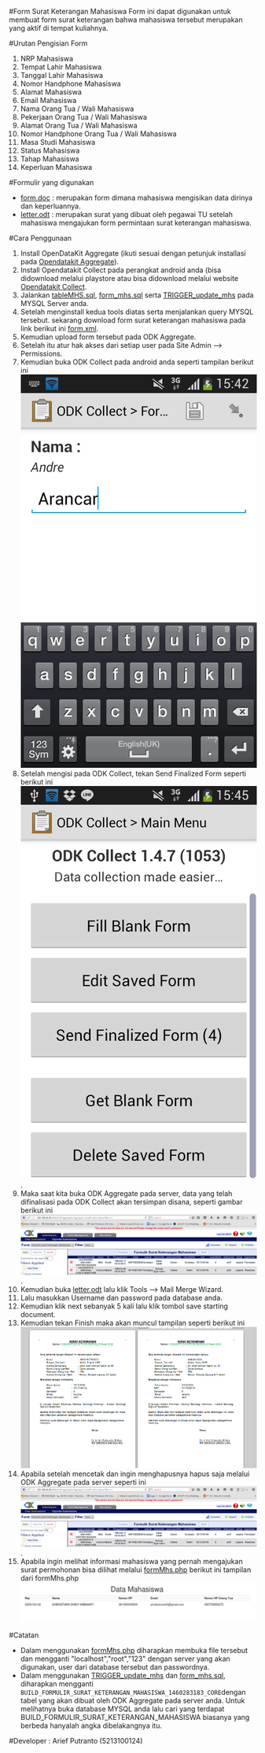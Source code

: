 #Form Surat Keterangan Mahasiswa
Form ini dapat digunakan untuk membuat form surat keterangan bahwa 
mahasiswa tersebut merupakan yang aktif di tempat kuliahnya.

#Urutan Pengisian Form
1. NRP Mahasiswa
2. Tempat Lahir Mahasiswa
3. Tanggal Lahir Mahasiswa
4. Nomor Handphone Mahasiswa
5. Alamat Mahasiswa
6. Email Mahasiswa
6. Nama Orang Tua / Wali Mahasiswa
7. Pekerjaan Orang Tua / Wali Mahasiswa
8. Alamat Orang Tua / Wali Mahasiswa
9. Nomor Handphone Orang Tua / Wali Mahasiswa
10. Masa Studi Mahasiswa
11. Status Mahasiswa
12. Tahap Mahasiswa
13. Keperluan Mahasiswa

#Formulir yang digunakan
- [form.doc](https://github.com/ariefputranto/tost/blob/master/doc/form.doc?raw=true) : merupakan form dimana mahasiswa mengisikan data dirinya dan keperluannya.
- [letter.odt](https://github.com/ariefputranto/tost/blob/master/doc/letter.docx?raw=true) : merupakan surat yang dibuat oleh pegawai TU setelah mahasiswa mengajukan form permintaan surat keterangan mahasiswa.

#Cara Penggunaan
1. Install OpenDataKit Aggregate (ikuti sesuai dengan petunjuk installasi
pada [Opendatakit Aggregate](https://opendatakit.org/use/aggregate/)).
2. Install Opendatakit Collect pada perangkat android anda (bisa didownload melalui playstore atau bisa didownload melalui website [Opendatakit Collect](https://opendatakit.org/use/collect/).
3. Jalankan [tableMHS.sql](https://github.com/ariefputranto/tost/blob/master/form/mysql%20query/tableMHS.sql), [form_mhs.sql](https://github.com/ariefputranto/tost/blob/master/form/mysql%20query/form_mhs.sql) serta [TRIGGER_update_mhs](https://github.com/ariefputranto/tost/blob/master/form/mysql%20query/TRIGGER_update_mhs) pada MYSQL Server anda.
3. Setelah menginstall kedua tools diatas serta menjalankan query MYSQL tersebut. sekarang download form surat keterangan mahasiswa pada link berikut ini [form.xml](https://github.com/ariefputranto/tost/blob/master/form/form.xml).
4. Kemudian upload form tersebut pada ODK Aggregate.
5. Setelah itu atur hak akses dari setiap user pada Site Admin --> Permissions.
6. Kemudian buka ODK Collect pada android anda seperti tampilan berikut ini
![Screenshot ODK Collect](https://github.com/ariefputranto/tost/blob/master/form/Screenshot/Screenshot_2016-03-21-15-42-00.png?raw=true)
7. Setelah mengisi pada ODK Collect, tekan Send Finalized Form seperti berikut ini ![Screenshot to finalize form](https://github.com/ariefputranto/tost/blob/master/form/Screenshot/Screenshot_2016-03-21-15-45-45.png?raw=true).
8. Maka saat kita buka ODK Aggregate pada server, data yang telah difinalisasi pada ODK Collect akan tersimpan disana, seperti gambar berikut ini ![Screenshot ODK Aggregate](https://github.com/ariefputranto/tost/blob/master/form/Screenshot/Screenshot%20-%20210316%20-%2015_52_11.png?raw=true).
9. Kemudian buka [letter.odt](https://github.com/ariefputranto/tost/blob/master/doc/letter.docx?raw=true) lalu klik Tools --> Mail Merge Wizard.
10. Lalu masukkan Username dan password pada database anda.
11. Kemudian klik next sebanyak 5 kali lalu klik tombol save starting document.
12. Kemudian tekan Finish maka akan muncul tampilan seperti berikut ini 
![Screenshot hasil](https://github.com/ariefputranto/tost/blob/master/form/Screenshot/Screenshot%20-%20110416%20-%2015:58:47.png)
13. Apabila setelah mencetak dan ingin menghapusnya hapus saja melalui ODK Aggregate pada server seperti ini ![Screenshot ODK Aggregate](https://github.com/ariefputranto/tost/blob/master/form/Screenshot/Screenshot%20-%20210316%20-%2015_52_11.png?raw=true).
14. Apabila ingin melihat informasi mahasiswa yang pernah mengajukan surat permohonan bisa dilihat melalui [formMhs.php](https://github.com/ariefputranto/tost/blob/master/form/formMhs.php) berikut ini tampilan dari formMhs.php ![Screenshot formMhs.php](https://github.com/ariefputranto/tost/blob/master/form/Screenshot/Screenshot%20-%20110416%20-%2016:02:30.png)

#Catatan
- Dalam menggunakan [formMhs.php](https://github.com/ariefputranto/tost/blob/master/form/formMhs.php) diharapkan membuka file tersebut dan mengganti "localhost","root","123" dengan server yang akan digunakan, user dari database tersebut dan passwordnya.
- Dalam menggunakan [TRIGGER_update_mhs](https://github.com/ariefputranto/tost/blob/master/form/mysql%20query/TRIGGER_update_mhs) dan [form_mhs.sql](https://github.com/ariefputranto/tost/blob/master/form/mysql%20query/form_mhs.sql),  diharapkan mengganti `BUILD_FORMULIR_SURAT_KETERANGAN_MAHASISWA_1460283183_CORE`dengan tabel yang akan dibuat oleh ODK Aggregate pada server anda. Untuk melihatnya buka database MYSQL anda lalu cari yang terdapat BUILD_FORMULIR_SURAT_KETERANGAN_MAHASISWA biasanya yang berbeda hanyalah angka dibelakangnya itu.

#Developer :
Arief Putranto (5213100124)